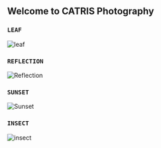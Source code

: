 ## Welcome to CATRIS Photography



### ```LEAF```

![leaf](/catrisphotography/Leaf.jpg)


### ```REFLECTION```

![Reflection](/catrisphotography/reflection.jpg)


### ```SUNSET```

![Sunset](/catrisphotography/Sunset.jpg)


### ```INSECT```

![insect](/catrisphotography/Insect.jpg)
